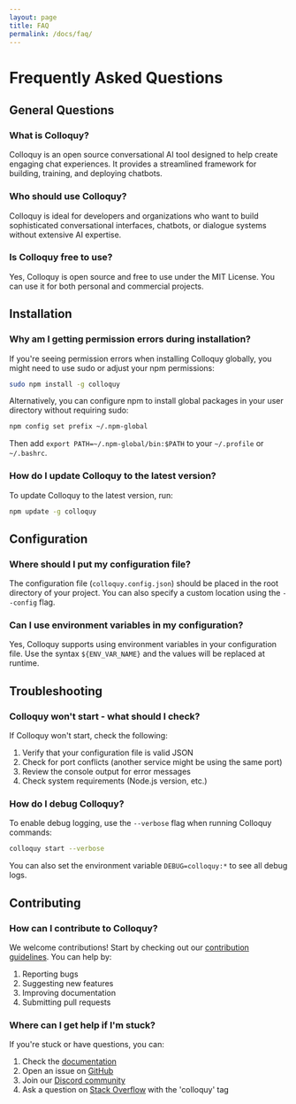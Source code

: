 ```yaml
---
layout: page
title: FAQ
permalink: /docs/faq/
---
```


# Frequently Asked Questions

## General Questions

### What is Colloquy?

Colloquy is an open source conversational AI tool designed to help create engaging chat experiences. It provides a streamlined framework for building, training, and deploying chatbots.

### Who should use Colloquy?

Colloquy is ideal for developers and organizations who want to build sophisticated conversational interfaces, chatbots, or dialogue systems without extensive AI expertise.

### Is Colloquy free to use?

Yes, Colloquy is open source and free to use under the MIT License. You can use it for both personal and commercial projects.

## Installation

### Why am I getting permission errors during installation?

If you're seeing permission errors when installing Colloquy globally, you might need to use sudo or adjust your npm permissions:

```bash
sudo npm install -g colloquy
```

Alternatively, you can configure npm to install global packages in your user directory without requiring sudo:

```bash
npm config set prefix ~/.npm-global
```

Then add `export PATH=~/.npm-global/bin:$PATH` to your `~/.profile` or `~/.bashrc`.

### How do I update Colloquy to the latest version?

To update Colloquy to the latest version, run:

```bash
npm update -g colloquy
```

## Configuration

### Where should I put my configuration file?

The configuration file (`colloquy.config.json`) should be placed in the root directory of your project. You can also specify a custom location using the `--config` flag.

### Can I use environment variables in my configuration?

Yes, Colloquy supports using environment variables in your configuration file. Use the syntax `${ENV_VAR_NAME}` and the values will be replaced at runtime.

## Troubleshooting

### Colloquy won't start - what should I check?

If Colloquy won't start, check the following:

1. Verify that your configuration file is valid JSON
2. Check for port conflicts (another service might be using the same port)
3. Review the console output for error messages
4. Check system requirements (Node.js version, etc.)

### How do I debug Colloquy?

To enable debug logging, use the `--verbose` flag when running Colloquy commands:

```bash
colloquy start --verbose
```

You can also set the environment variable `DEBUG=colloquy:*` to see all debug logs.

## Contributing

### How can I contribute to Colloquy?

We welcome contributions! Start by checking out our [contribution guidelines](https://github.com/colloquy-chatbot/colloquy/blob/main/CONTRIBUTING.md). You can help by:

1. Reporting bugs
2. Suggesting new features
3. Improving documentation
4. Submitting pull requests

### Where can I get help if I'm stuck?

If you're stuck or have questions, you can:

1. Check the [documentation](/docs/)
2. Open an issue on [GitHub](https://github.com/colloquy-chatbot/colloquy/issues)
3. Join our [Discord community](https://discord.gg/colloquy)
4. Ask a question on [Stack Overflow](https://stackoverflow.com/questions/tagged/colloquy) with the 'colloquy' tag